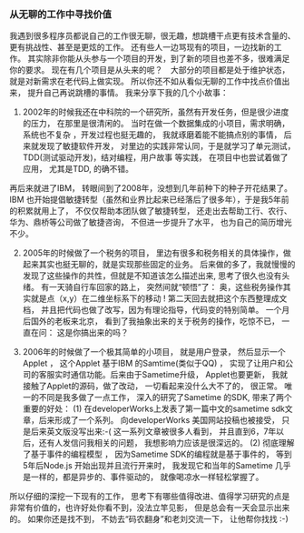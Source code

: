 ### 从无聊的工作中寻找价值

我遇到很多程序员都说自己的工作很无聊，很无趣，想跳槽干点更有技术含量的、更有挑战性、甚至是更炫的工作。
还有些人一边骂现有的项目，一边找新的工作。 其实除非你能从头参与一个项目的开发，到了新的项目也差不多，很难满足你的要求。
现在有几个项目是从头来的呢？　大部分的项目都是处于维护状态，就是对新需求在老代码上做实现。
所以你还不如从看似无聊的工作中找点价值出来， 提升自己再说跳槽的事情。
我来分享下我的几个小故事：

1. 2002年的时候我还在中科院的一个研究所，虽然有开发任务，但是很少进度的压力， 在那里是很清闲的。
当时在做一个数据集成的小项目，需求明确， 系统也不复杂 ，开发过程也挺无趣的， 我就琢磨着能不能搞点别的事情， 后来就发现了敏捷软件开发， 对里边的实践非常认同，于是就学习了单元测试，TDD(测试驱动开发)，结对编程，用户故事 等实践， 在项目中也尝试着做了应用， 尤其是TDD, 的确不错。

再后来就进了IBM， 转眼间到了2008年，没想到几年前种下的种子开花结果了。 IBM 也开始提倡敏捷转型（虽然和业界比起来已经落后了很多年），于是我5年前的积累就用上了， 不仅仅帮助本团队做了敏捷转型， 还走出去帮助工行、农行、华为、鼎桥等公司做了敏捷咨询， 不但进一步提升了水平， 也为自己的简历增光不少。

2. 2005年的时候做了一个税务的项目， 里边有很多和税务相关的具体操作，做起来其实也挺无聊的，就是实现那些固定的业务。
后来做的多了，我就慢慢的发现了这些操作的共性，但就是不知道该怎么描述出来, 思考了很久也没有头绪。
有一天骑自行车回家的路上， 突然间就“顿悟”了： 奥，这些税务操作其实就是点（x,y）在二维坐标系下的移动 !
第二天回去就把这个东西整理成文档， 并且把代码也做了改写，因为有理论指导，代码变的特别简单。
一个月后国外的老板来北京， 看到了我抽象出来的关于税务的操作，吃惊不已， 一直在问： 这是你搞出来的吗？


3. 2006年的时候做了一个极其简单的小项目， 就是用户登录， 然后显示一个Applet ， 这个Applet 基于IBM 的Samtime(类似于QQ) ， 实现了让用户和公司的客服实时通信功能。后来由于Sametime升级， Applet也要更新， 我就接触了Applet的源码，做了改动， 一切看起来没什么大不了的， 很正常。
唯一的不同是我多做了一点工作， 深入的研究了Sametime 的SDK, 带来了两个重要的好处：
(1) 在developerWorks上发表了第一篇中文的sametime sdk文章，后来形成了一个系列。 向developerWorks 美国网站投稿也被接受， 只是后来英文版没写出来:-( 这一系列文章被很多人看到， 并且直到6，7年以后，还有人发信问我相关的问题， 我想影响力应该是很深远的。
(2) 彻底理解了基于事件的编程模型 ， 因为Sametime SDK的编程就是基于事件的， 等到5年后Node.js 开始出现并且流行开来时， 我发现它和当年的Sametime 几乎是一样的，都是异步的、事件驱动的， 就像喝凉水一样轻松掌握了。


所以仔细的深挖一下现有的工作， 思考下有哪些值得改进、值得学习研究的点是非常有价值的，也许好处你看不到，没法立竿见影， 但是总会有一天会显示出来的。
如果你还是找不到， 不妨去“码农翻身”和老刘交流一下， 让他帮你找找 :-)
